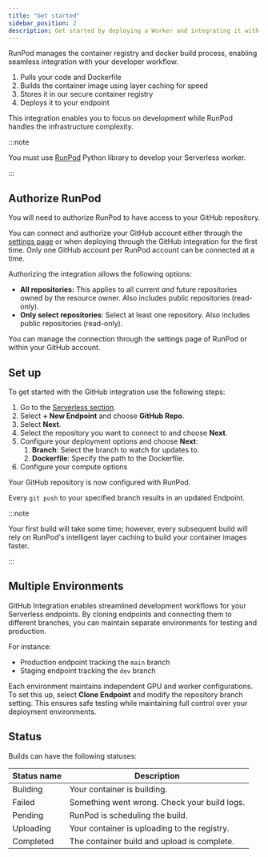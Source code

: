 ```yaml
---
title: "Get started"
sidebar_position: 2
description: Get started by deploying a Worker and integrating it with GitHub
---
```


RunPod manages the container registry and docker build process, enabling seamless integration with your developer workflow.

1. Pulls your code and Dockerfile
2. Builds the container image using layer caching for speed
3. Stores it in our secure container registry
4. Deploys it to your endpoint

This integration enables you to focus on development while RunPod handles the infrastructure complexity.

:::note

You must use [RunPod](docs/serverless/workers/development/overview) Python library to develop your Serverless worker.

:::

## Authorize RunPod

You will need to authorize RunPod to have access to your GitHub repository.

You can connect and authorize your GitHub account either through the [settings page](http://runpod.io/console/user/settings) or when deploying through the GitHub integration for the first time.
Only one GitHub account per RunPod account can be connected at a time.

Authorizing the integration allows the following options:

- **All repositories:** This applies to all current _and_ future repositories owned by the resource owner. Also includes public repositories (read-only).
- **Only select repositories**: Select at least one repository. Also includes public repositories (read-only).

You can manage the connection through the settings page of RunPod or within your GitHub account.

## Set up

To get started with the GitHub integration use the following steps:

1. Go to the [Serverless section](http://runpod.io/console/serverless).
2. Select **+ New Endpoint** and choose **GitHub Repo**.
3. Select **Next**.
4. Select the repository you want to connect to and choose **Next**.
5. Configure your deployment options and choose **Next**:
   1. **Branch**: Select the branch to watch for updates to.
   2. **Dockerfile**: Specify the path to the Dockerfile.
6. Configure your compute options

Your GitHub repository is now configured with RunPod.

Every `git push` to your specified branch results in an updated Endpoint.

:::note

Your first build will take some time; however, every subsequent build will rely on RunPod's intelligent layer caching to build your container images faster.

:::

## Multiple Environments

GitHub Integration enables streamlined development workflows for your Serverless endpoints. By cloning endpoints and connecting them to different branches, you can maintain separate environments for testing and production.

For instance:

- Production endpoint tracking the `main` branch
- Staging endpoint tracking the `dev` branch

Each environment maintains independent GPU and worker configurations. To set this up, select **Clone Endpoint** and modify the repository branch setting.
This ensures safe testing while maintaining full control over your deployment environments.

## Status

Builds can have the following statuses:

| Status name | Description                                  |
| ----------- | -------------------------------------------- |
| Building    | Your container is building.                  |
| Failed      | Something went wrong. Check your build logs. |
| Pending     | RunPod is scheduling the build.              |
| Uploading   | Your container is uploading to the registry. |
| Completed   | The container build and upload is complete.  |
